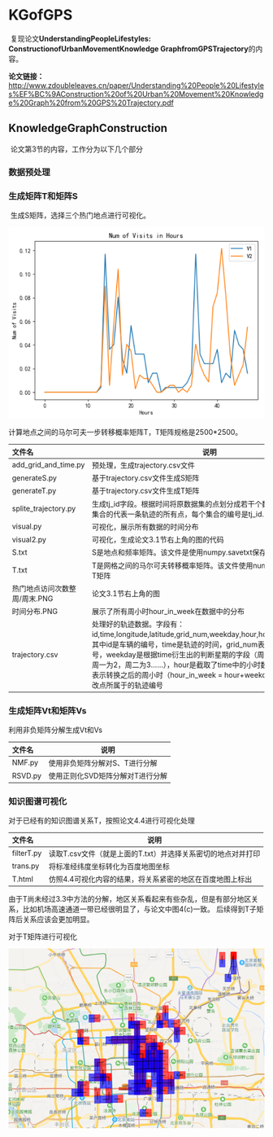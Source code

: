 ﻿# KGofGPS
​	复现论文**UnderstandingPeopleLifestyles: ConstructionofUrbanMovementKnowledge GraphfromGPSTrajectory**的内容。

**论文链接：**
http://www.zdoubleleaves.cn/paper/Understanding%20People%20Lifestyles%EF%BC%9AConstruction%20of%20Urban%20Movement%20Knowledge%20Graph%20from%20GPS%20Trajectory.pdf
## KnowledgeGraphConstruction
​	论文第3节的内容，工作分为以下几个部分
### 数据预处理

### 生成矩阵T和矩阵S
​	生成S矩阵，选择三个热门地点进行可视化。

![热门地点访问频率](https://github.com/zHaOshuAnGye/KGofGPS/blob/master/%E7%94%9F%E6%88%90T%E7%9F%A9%E9%98%B5%E5%92%8CS%E7%9F%A9%E9%98%B5/%E7%83%AD%E9%97%A8%E5%9C%B0%E7%82%B9%E8%AE%BF%E9%97%AE%E6%AC%A1%E6%95%B0%E5%91%A8%E6%9C%AB.PNG)

计算地点之间的马尔可夫一步转移概率矩阵T，T矩阵规格是2500*2500。


| 文件名                        | 说明                                                         |
| :---------------------------- | ------------------------------------------------------------ |
| add_grid_and_time.py          | 预处理，生成trajectory.csv文件               |
| generateS.py                  | 基于trajectory.csv文件生成S矩阵                              |
| generateT.py                  | 基于trajectory.csv文件生成T矩阵                              |
| splite_trajectory.py          | 生成tj_id字段。根据时间将原数据集的点划分成若干个数据点的集合，每个集合的代表一条轨迹的所有点，每个集合的编号是tj_id. |
| visual.py                     | 可视化，展示所有数据的时间分布                               |
| visual2.py                    | 可视化，生成论文3.1节右上角的图的代码                        |
| S.txt                         | S是地点和频率矩阵。该文件是使用numpy.savetxt保存的S矩阵      |
| T.txt                         | T是网格之间的马尔可夫转移概率矩阵。该文件使用numpy.savetxt保存的T矩阵 |
| 热门地点访问次数整周/周末.PNG | 论文3.1节右上角的图                                          |
| 时间分布.PNG                  | 展示了所有周小时hour_in_week在数据中的分布                   |
| trajectory.csv                | 处理好的轨迹数据。字段有：id,time,longitude,latitude,grid_num,weekday,hour,hour_in_week,tj_id，其中id是车辆的编号，time是轨迹的时间，grid_num表示该点属于的网格号，weekday是根据time衍生出的判断星期的字段（周六为0，周日为1，周一为2，周二为3……），hour是截取了time中的小时数，hour_in_week表示转换之后的周小时（hour_in_week = hour+weekday*24），tj_id代表改点所属于的轨迹编号 |

### 生成矩阵Vt和矩阵Vs
利用非负矩阵分解生成Vt和Vs

| 文件名  | 说明                             |
| :------- | -------------------------------- |
| NMF.py  | 使用非负矩阵分解对S、T进行分解   |
| RSVD.py | 使用正则化SVD矩阵分解对T进行分解 |



### 知识图谱可视化
对于已经有的知识图谱关系T，按照论文4.4进行可视化处理

| 文件名                         | 说明                                                        |
| :---------------------------- | ------------------------------------------------------------ |
| filterT.py                    | 读取T.csv文件（就是上面的T.txt）并选择关系密切的地点对并打印      |
| trans.py                      | 将标准经纬度坐标转化为百度地图坐标                               |
| T.html                        | 仿照4.4可视化内容的结果，将关系紧密的地区在百度地图上标出          |

由于T尚未经过3.3中方法的分解，地区关系看起来有些杂乱，但是有部分地区关系，比如机场高速通道一带已经很明显了，与论文中图4(c)一致。
后续得到T子矩阵后关系应该会更加明显。

对于T矩阵进行可视化

![T矩阵可视化](https://github.com/zHaOshuAnGye/KGofGPS/blob/master/%E7%9F%A5%E8%AF%86%E5%9B%BE%E8%B0%B1%E5%8F%AF%E8%A7%86%E5%8C%96/%E6%8D%95%E8%8E%B7.PNG)

